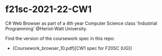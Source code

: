 # f21sc-2021-22-CW1

C# Web Browser as part of a 4th year Computer Science class 'Industrial Programming' @Heriot-Watt University.

Find the version of the coursework spec in this repo:
- (Coursework_browser_10.pdf)[CW1 spec for F20SC (UG)]
